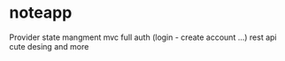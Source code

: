 # noteapp

Provider state mangment
mvc 
full auth (login - create account ...)
rest api
cute desing 
and more
